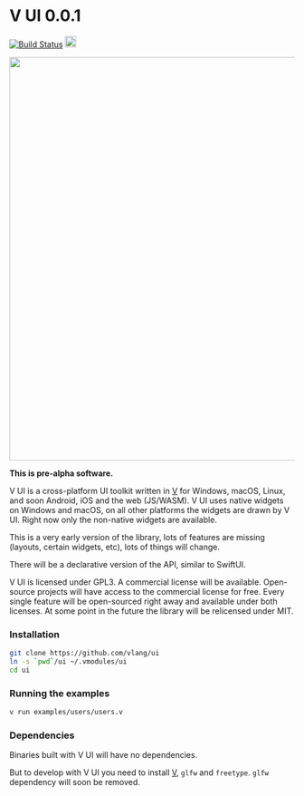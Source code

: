 # V UI 0.0.1

[![Build Status](https://github.com/vlang/ui/workflows/CI/badge.svg)](https://github.com/vlang/ui/commits/master)
<a href='https://patreon.com/vlang'><img src='https://img.shields.io/endpoint.svg?url=https%3A%2F%2Fshieldsio-patreon.herokuapp.com%2Fvlang%2Fpledges&style=for-the-badge' height='20'></a>

<a href='https://github.com/vlang/ui/blob/master/examples/users/users.v'>
<img src='https://raw.githubusercontent.com/vlang/ui/master/examples/users/screenshot.png' width=712>
</a>

**This is pre-alpha software.**

V UI is a cross-platform UI toolkit written in [V](https://github.com/vlang/v)
for Windows, macOS, Linux, and soon Android, iOS and the web (JS/WASM). V UI
uses native widgets on Windows and macOS, on all other platforms the widgets
are drawn by V UI.  Right now only the non-native widgets are available.

This is a very early version of the library, lots of features are missing
(layouts, certain widgets, etc), lots of things will change.

There will be a declarative version of the API, similar to SwiftUI.

V UI is licensed under GPL3. A commercial license will be available.
Open-source projects will have access to the commercial license for free. Every
single feature will be open-sourced right away and available under both
licenses. At some point in the future the library will be relicensed under MIT.

### Installation
```bash
git clone https://github.com/vlang/ui
ln -s `pwd`/ui ~/.vmodules/ui
cd ui
```

### Running the examples
```bash
v run examples/users/users.v
```

### Dependencies

Binaries built with V UI will have no dependencies.

But to develop with V UI you need to install [V](https://github.com/vlang/v),
`glfw` and `freetype`. `glfw` dependency will soon be removed.
